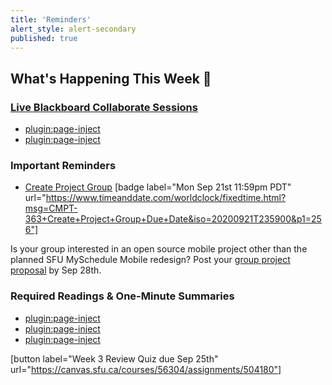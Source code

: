 ```yaml
---
title: 'Reminders'
alert_style: alert-secondary
published: true
---
```


## What's Happening This Week 💫

### [Live Blackboard Collaborate Sessions](https://canvas.sfu.ca/courses/56304/external_tools/3544)  

* [plugin:page-inject](../../blackboard-sessions/week-03-1)  
* [plugin:page-inject](../../blackboard-sessions/week-03-2)  

### Important Reminders

* [Create Project Group](https://canvas.sfu.ca/courses/56304/groups#tab-24006) [badge label="Mon Sep 21st 11:59pm PDT" url="https://www.timeanddate.com/worldclock/fixedtime.html?msg=CMPT-363+Create+Project+Group+Due+Date&iso=20200921T235900&p1=256"]

Is your group interested in an open source mobile project other than the planned SFU MySchedule Mobile redesign? Post your [group project proposal](https://canvas.sfu.ca/courses/56304/discussion_topics/1114506) by Sep 28th.

### Required Readings & One-Minute Summaries
* [plugin:page-inject](../../canvaslms-assignments/one-minute-summaries/week-03-1)  	
* [plugin:page-inject](../../canvaslms-assignments/one-minute-summaries/week-03-2)  
* [plugin:page-inject](../../canvaslms-assignments/one-minute-summaries/week-03-3)  

[button label="Week 3 Review Quiz due Sep 25th" url="https://canvas.sfu.ca/courses/56304/assignments/504180"]
